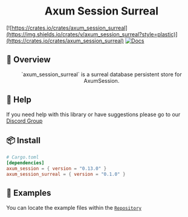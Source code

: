 <h1 align="center">
Axum Session Surreal
</h1>

[![https://crates.io/crates/axum_session_surreal](https://img.shields.io/crates/v/axum_session_surreal?style=plastic)](https://crates.io/crates/axum_session_surreal)
[![Docs](https://docs.rs/axum_session_surreal/badge.svg)](https://docs.rs/axum_session_surreal)

## 📑 Overview

<p align="center">
`axum_session_surreal` is a surreal database persistent store for AxumSession.
</p>

## 🚨 Help

If you need help with this library or have suggestions please go to our [Discord Group](https://discord.gg/gVXNDwpS3Z)

## 📦 Install
```toml
# Cargo.toml
[dependencies]
axum_session = { version = "0.13.0" }
axum_session_surreal = { version = "0.1.0" }
```

## 🔎 Examples

You can locate the example files within the [`Repository`](https://github.com/AscendingCreations/AxumSession/tree/main/examples) 